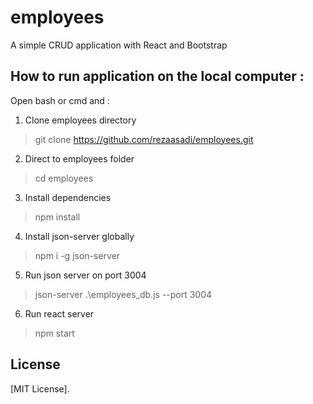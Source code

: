 # employees
A simple CRUD application with React and Bootstrap 

## How to run application on the local computer :

Open bash or cmd and :

1) Clone employees directory
 > git clone https://github.com/rezaasadi/employees.git
 
2) Direct to employees folder
 > cd employees

3) Install dependencies
 > npm  install

4) Install json-server globally 
 > npm i -g json-server
 
5)  Run json server on port 3004
 > json-server .\employees_db.js --port 3004

6)  Run react server
 > npm start
  
  
## License

[MIT License].
